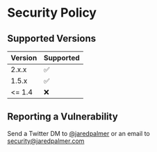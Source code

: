 # Security Policy

## Supported Versions

| Version | Supported          |
| ------- | ------------------ |
| 2.x.x     | :white_check_mark: |
| 1.5.x   | :white_check_mark:   |
| <= 1.4   | :x:               |

## Reporting a Vulnerability

Send a Twitter DM to [@jaredpalmer](http://twitter.com/@jaredpalmer) or an email to security@jaredpalmer.com

